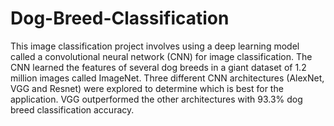 # Dog-Breed-Classification
This image classification project involves using a deep learning model called a convolutional neural network (CNN) for image classification. The CNN learned the features of several dog breeds in a giant dataset of 1.2 million images called ImageNet. Three different CNN architectures (AlexNet, VGG and Resnet) were explored to determine which is best for the application. VGG outperformed the other architectures with 93.3% dog breed classification accuracy.
